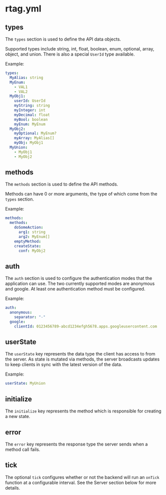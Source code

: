 # rtag.yml

## types

The `types` section is used to define the API data objects.

Supported types include string, int, float, boolean, enum, optional, array, object, and union. There is also a special `UserId` type available.

Example:

```yml
types:
  MyAlias: string
  MyEnum:
    - VAL1
    - VAL2
  MyObj1:
    userId: UserId
    myString: string
    myInteger: int
    myDecimal: float
    myBool: boolean
    myEnum: MyEnum
  MyObj2:
    myOptional: MyEnum?
    myArray: MyAlias[]
    myObj: MyObj1
  MyUnion:
    - MyObj1
    - MyObj2
```

## methods

The `methods` section is used to define the API methods.

Methods can have 0 or more arguments, the type of which come from the `types` section.

Example:

```yml
methods:
  methods:
    doSomeAction:
      arg1: string
      arg2: MyEnum[]
    emptyMethod:
    createState:
      conf: MyObj2
```

## auth

The `auth` section is used to configure the authentication modes that the application can use. The two currently supported modes are anonymous and google. At least one authentication method must be configured.

Example:

```yml
auth:
  anonymous:
    separator: "-"
  google:
    clientId: 0123456789-abcd1234efgh5678.apps.googleusercontent.com
```

## userState

The `userState` key represents the data type the client has access to from the server. As state is mutated via methods, the server broadcasts updates to keep clients in sync with the latest version of the data.

Example:

```yml
userState: MyUnion
```

## initialize

The `initialize` key represents the method which is responsible for creating a new state.

## error

The `error` key represents the response type the server sends when a method call fails.

## tick

The optional `tick` configures whether or not the backend will run an `onTick` function at a configurable interval. See the Server section below for more details.
